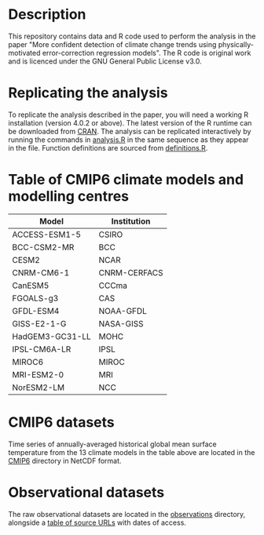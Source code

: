 # Description
This repository contains data and R code used to perform the analysis in the paper "More confident detection of climate change trends using physically-motivated error-correction regression models". The R code is original work and is licenced under the GNU General Public License v3.0.

# Replicating the analysis
To replicate the analysis described in the paper, you will need a working R installation (version 4.0.2 or above). The latest version of the R runtime can be downloaded from [CRAN](https://cran.r-project.org/). The analysis can be replicated interactively by running the commands in [analysis.R](https://github.com/donaldcummins/detection/blob/main/R/analysis.R) in the same sequence as they appear in the file. Function definitions are sourced from [definitions.R](https://github.com/donaldcummins/detection/blob/main/R/definitions.R).

# Table of CMIP6 climate models and modelling centres
| Model           | Institution  |
|-----------------|--------------|
| ACCESS-ESM1-5   | CSIRO        |
| BCC-CSM2-MR     | BCC          |
| CESM2           | NCAR         |
| CNRM-CM6-1      | CNRM-CERFACS |
| CanESM5         | CCCma        |
| FGOALS-g3       | CAS          |
| GFDL-ESM4       | NOAA-GFDL    |
| GISS-E2-1-G     | NASA-GISS    |
| HadGEM3-GC31-LL | MOHC         |
| IPSL-CM6A-LR    | IPSL         |
| MIROC6          | MIROC        |
| MRI-ESM2-0      | MRI          |
| NorESM2-LM      | NCC          |

# CMIP6 datasets
Time series of annually-averaged historical global mean surface temperature from the 13 climate models in the table above are located in the [CMIP6](https://github.com/donaldcummins/detection/tree/main/CMIP6/historical/processed/tas) directory in NetCDF format.

# Observational datasets
The raw observational datasets are located in the [observations](https://github.com/donaldcummins/detection/tree/main/observations) directory, alongside a [table of source URLs](https://github.com/donaldcummins/detection/blob/main/observations/SOURCES.md) with dates of access.
